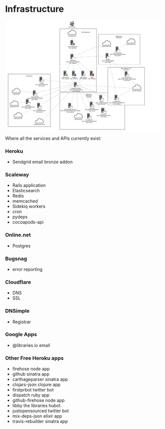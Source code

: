 # Infrastructure

![Overview of Libraries.io architecture](infrastructure.png "Libraries.io Architecture")

Where all the services and APIs currently exist:

### Heroku
- Sendgrid email bronze addon

### Scaleway
- Rails application
- Elasticsearch
- Redis
- memcached
- Sidekiq workers
- cron
- pydeps
- cocoapods-api

### Online.net
- Postgres

### Bugsnag
- error reporting

### Cloudflare
- DNS
- SSL

### DNSimple
- Registrar

### Google Apps
- @libraries.io email

### Other Free Heroku apps
- firehose node app
- github sinatra app
- carthageparser sinatra app
- clojars-json clojure app
- firstprbot twitter bot
- dispatch ruby app
- github-firehose node app
- libby the libraries hubot
- justopensourced twitter bot
- mix-deps-json elixir app
- travis-rebuilder sinatra app
